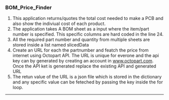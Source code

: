 ### BOM_Price_Finder

1. This application returns/quotes the total cost needed to make a PCB and also show the  indiviual cost of each product.
2. The application takes A BOM sheet as a input where the item/part number is specified. This specific columns are hard coded in the line 24.
3. All the required part number and quantity from multiple sheets are stored inside a list named slicedData
4. Create an URL for each the partnumber and featch the price from internet using Octopart API. The URL is unique for everone and the api key can by generated by creating an account in www.octopart.com. Once the API ket is generated replace the existing API and generated URL
5. The retun value of the URL is a json file which is stored in the dictionary and any specific value can be feteched by passing the key inside the for loop.
----------------------------------------------------------------------------------------------------------------------------------------------------------------------------------------





